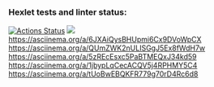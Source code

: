 ### Hexlet tests and linter status:
[![Actions Status](https://github.com/TarenTheHandsome/python-project-49/actions/workflows/hexlet-check.yml/badge.svg)](https://github.com/TarenTheHandsome/python-project-49/actions)
<a href="https://codeclimate.com/github/TarenTheHandsome/python-project-49/maintainability"><img src="https://api.codeclimate.com/v1/badges/655ef140eaf0e79645c3/maintainability" /></a>
https://asciinema.org/a/6JXAiQysBHUpmi6Cx9DVoWpCX
https://asciinema.org/a/QUmZWK2nULISGgJ5Ex8fWdH7w
https://asciinema.org/a/5zREcEsxc5PaBTMEQxJ34kd59
https://asciinema.org/a/1jbypLqCecACQV5j4RPHMY5C4
https://asciinema.org/a/tUoBwEBQKFR779g70rD4Rc6d8
